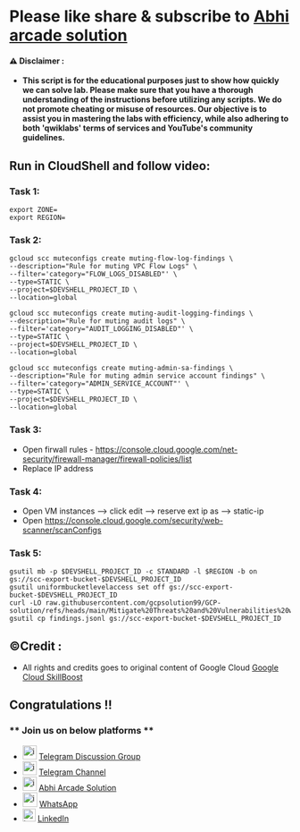 # Please like share & subscribe to [Abhi arcade solution](http://www.youtube.com/@Abhi_Arcade_Solution)

#### ⚠️ Disclaimer :
- **This script is for the educational purposes just to show how quickly we can solve lab. Please make sure that you have a thorough understanding of the instructions before utilizing any scripts. We do not promote cheating or  misuse of resources. Our objective is to assist you in mastering the labs with efficiency, while also adhering to both 'qwiklabs' terms of services and YouTube's community guidelines.**

## Run in CloudShell and follow video:

### Task 1:
```
export ZONE=
export REGION=
```


### Task 2:
```
gcloud scc muteconfigs create muting-flow-log-findings \
--description="Rule for muting VPC Flow Logs" \
--filter='category="FLOW_LOGS_DISABLED"' \
--type=STATIC \
--project=$DEVSHELL_PROJECT_ID \
--location=global

gcloud scc muteconfigs create muting-audit-logging-findings \
--description="Rule for muting audit logs" \
--filter='category="AUDIT_LOGGING_DISABLED"' \
--type=STATIC \
--project=$DEVSHELL_PROJECT_ID \
--location=global

gcloud scc muteconfigs create muting-admin-sa-findings \
--description="Rule for muting admin service account findings" \
--filter='category="ADMIN_SERVICE_ACCOUNT"' \
--type=STATIC \
--project=$DEVSHELL_PROJECT_ID \
--location=global
```

### Task 3:

- Open firwall rules - https://console.cloud.google.com/net-security/firewall-manager/firewall-policies/list
- Replace IP address

### Task 4:

- Open VM instances --> click edit --> reserve ext ip as --> static-ip
- Open https://console.cloud.google.com/security/web-scanner/scanConfigs

### Task 5:
```
gsutil mb -p $DEVSHELL_PROJECT_ID -c STANDARD -l $REGION -b on gs://scc-export-bucket-$DEVSHELL_PROJECT_ID
gsutil uniformbucketlevelaccess set off gs://scc-export-bucket-$DEVSHELL_PROJECT_ID
curl -LO raw.githubusercontent.com/gcpsolution99/GCP-solution/refs/heads/main/Mitigate%20Threats%20and%20Vulnerabilities%20with%20Security%20Command%20Center%3A%20Challenge%20Lab/findings.jsonl
gsutil cp findings.jsonl gs://scc-export-bucket-$DEVSHELL_PROJECT_ID
```

## ©Credit :
- All rights and credits goes to original content of Google Cloud [Google Cloud SkillBoost](https://www.cloudskillsboost.google/) 

## Congratulations !!

### ** Join us on below platforms **

- <img width="25" alt="image" src="https://github.com/user-attachments/assets/171448df-7b22-4166-8d8d-86f72fb78aff"> [Telegram Discussion Group](https://t.me/+HiOSF3PxrvFhNzU1)
- <img width="25" alt="image" src="https://github.com/user-attachments/assets/0ebd7e7d-6f9b-41e9-a241-8483dca9f3f1"> [Telegram Channel](https://t.me/abhiarcadesolution)
- <img width="25" alt="image" src="https://github.com/user-attachments/assets/dc326965-d4fa-4f1b-87f1-dbad6e3a7259"> [Abhi Arcade Solution](https://www.youtube.com/@Abhi_Arcade_Solution)
- <img width="26" alt="image" src="https://github.com/user-attachments/assets/d9070a07-7fce-47c5-8626-7ea98ccc46e3"> [WhatsApp](https://whatsapp.com/channel/0029VakEGSJ0VycJcnB8Fn3z)
- <img width="23" alt="image" src="https://github.com/user-attachments/assets/ce0916c3-e5f9-4709-afbd-e67bd42d1c57"> [LinkedIn](https://www.linkedin.com/in/abhi-arcade-solution-9b8a15319/)
